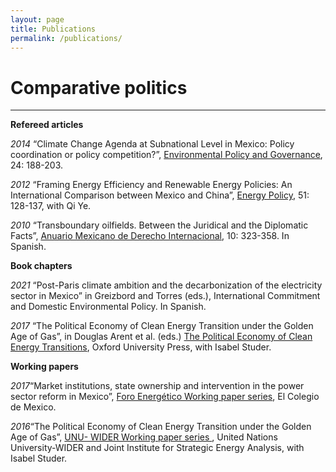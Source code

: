 ```yaml
---
layout: page
title: Publications
permalink: /publications/
---
```



# Comparative politics
-----------
**Refereed articles**

_2014_ “Climate Change Agenda at Subnational Level in Mexico: Policy coordination or policy competition?”, <a href="http://onlinelibrary.wiley.com/doi/10.1002/eet.1638/abstract">Environmental Policy and Governance</a>, 24: 188-203.
<br />

_2012_ “Framing Energy Efficiency and Renewable Energy Policies: An International Comparison between Mexico and China”, <a href="http://onlinelibrary.wiley.com/doi/10.1002/eet.1638/abstract">Energy Policy</a>, 51: 128-137, with Qi Ye.
<br />

_2010_ “Transboundary oilfields. Between the Juridical and the Diplomatic Facts”, <a href="https://revistas.juridicas.unam.mx/index.php/derecho-internacional/article/view/327">Anuario Mexicano de Derecho Internacional</a>, 10: 323-358. In Spanish.
<br />

**Book chapters**

_2021_	“Post-Paris climate ambition and the decarbonization of the electricity sector in Mexico” in Greizbord and Torres (eds.), International Commitment and Domestic Environmental Policy. In Spanish.
<br />

_2017_	“The Political Economy of Clean Energy Transition under the Golden Age of Gas”, in Douglas Arent et al. (eds.) <a href="https://global.oup.com/academic/product/the-political-economy-of-clean-energy-transitions-9780198802242?cc=gb&lang=en&"> The Political Economy of Clean Energy Transitions</a>, Oxford University Press, with Isabel Studer.
<br />

**Working papers**

_2017_“Market institutions, state ownership and intervention in the power sector reform in Mexico”, <a href="http://programaenergia.colmex.mx/index.php/publicaciones/foro-energetico"> Foro Energético Working paper series</a>, El Colegio de Mexico.
<br />

_2016_“The Political Economy of Clean Energy Transition under the Golden Age of Gas”, <a href="https://www.wider.unu.edu/sites/default/files/wp2016-33.pdf">UNU- WIDER Working paper series </a>, United Nations University-WIDER and Joint Institute for Strategic Energy Analysis, with Isabel Studer.
<br />
